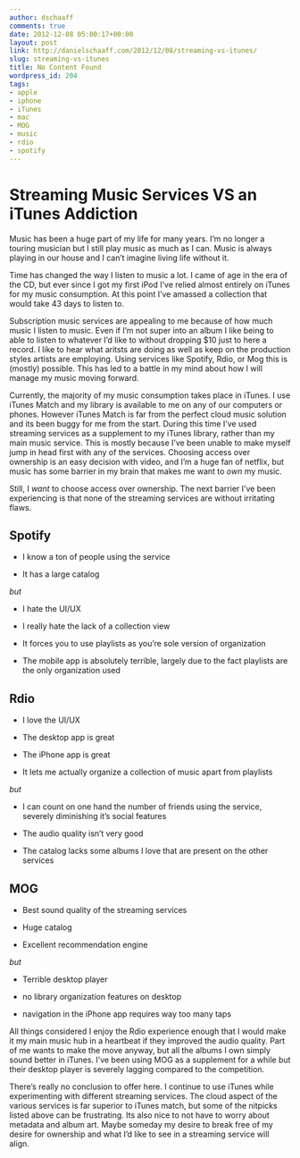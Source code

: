 ```yaml
---
author: dschaaff
comments: true
date: 2012-12-08 05:00:17+00:00
layout: post
link: http://danielschaaff.com/2012/12/08/streaming-vs-itunes/
slug: streaming-vs-itunes
title: No Content Found
wordpress_id: 204
tags:
- apple
- iphone
- iTunes
- mac
- MOG
- music
- rdio
- spotify
---
```


# Streaming Music Services VS an iTunes Addiction




Music has been a huge part of my life for many years. I’m no longer a touring musician but I still play music as much as I can. Music is always playing in our house and I can’t imagine living life without it.




Time has changed the way I listen to music a lot. I came of age in the era of the CD, but ever since I got my first iPod I’ve relied almost entirely on iTunes for my music consumption. At this point I’ve amassed a collection that would take 43 days to listen to.




Subscription music services are appealing to me because of how much music I listen to music. Even if I’m not super into an album I like being to able to listen to whatever I’d like to without dropping $10 just to here a record. I like to hear what aritsts are doing as well as keep on the production styles artists are employing. Using services like Spotify, Rdio, or Mog this is (mostly) possible. This has led to a battle in my mind about how I will manage my music moving forward.




Currently, the majority of my music consumption takes place in iTunes. I use iTunes Match and my library is available to me on any of our computers or phones. However iTunes Match is far from the perfect cloud music solution and its been buggy for me from the start. During this time I’ve used streaming services as a supplement to my iTunes library, rather than my main music service. This is mostly because I’ve been unable to make myself jump in head first with any of the services. Choosing access over ownership is an easy decision with video, and I’m a huge fan of netflix, but music has some barrier in my brain that makes me want to _own_ my music.




Still, I _want_ to choose access over ownership. The next barrier I’ve been experiencing is that none of the streaming services are without irritating flaws.




## Spotify




  * I know a ton of people using the service


  * It has a large catalog



_but_




  * I hate the UI/UX


  * I really hate the lack of a collection view


  * It forces you to use playlists as you’re sole version of organization


  * The mobile app is absolutely terrible, largely due to the fact playlists are the only organization used



## Rdio




  * I love the UI/UX


  * The desktop app is great


  * The iPhone app is great


  * It lets me actually organize a collection of music apart from playlists



_but_




  * I can count on one hand the number of friends using the service, severely diminishing it’s social features


  * The audio quality isn’t very good


  * The catalog lacks some albums I love that are present on the other services



## MOG




  * Best sound quality of the streaming services


  * Huge catalog


  * Excellent recommendation engine



_but_




  * Terrible desktop player


  * no library organization features on desktop


  * navigation in the iPhone app requires way too many taps



All things considered I enjoy the Rdio experience enough that I would make it my main music hub in a heartbeat if they improved the audio quality. Part of me wants to make the move anyway, but all the albums I own simply sound better in iTunes. I’ve been using MOG as a supplement for a while but their desktop player is severely lagging compared to the competition.




There’s really no conclusion to offer here. I continue to use iTunes while experimenting with different streaming services. The cloud aspect of the various services is far superior to iTunes match, but some of the nitpicks listed above can be frustrating. Its also nice to not have to worry about metadata and album art. Maybe someday my desire to break free of my desire for ownership and what I’d like to see in a streaming service will align.
